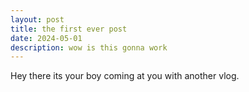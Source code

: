 ```yaml
---
layout: post
title: the first ever post
date: 2024-05-01 
description: wow is this gonna work
---
```

Hey there its your boy coming at you with another vlog. 

